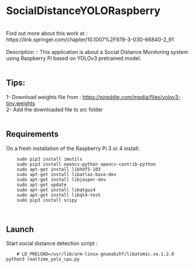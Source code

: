 # SocialDistanceYOLORaspberry
<br />
Find out more about this work at : https://link.springer.com/chapter/10.1007%2F978-3-030-66840-2_91
<br />
<br />
Description :: This application is about a Social Distance Monitoring system using Raspberry Pi based on YOLOv3 pretrained model.<br /><br />

## Tips:
1- Download weights file from : https://pjreddie.com/media/files/yolov3-tiny.weights
<br />2- Add the downloaded file to src folder<br />
<br />

## Requirements
On a fresh installation of the Raspberry Pi 3 or 4 install:<br />

        sudo pip3 install imutils
        sudo pip3 install opencv-python opencv-contrib-python
        sudo apt-get install libhdf5-103
        sudo apt-get install libatlas-base-dev
        sudo apt-get install libjasper-dev
        sudo apt-get update
        sudo apt-get install libqtgui4
        sudo apt-get install libqt4-test
        sudo pip3 install scipy
<br />

## Launch
Start social distance detection script : <br />

        # LD_PRELOAD=/usr/lib/arm-linux-gnueabihf/libatomic.so.1.2.0 python3 realtime_yolo_cpu.py
